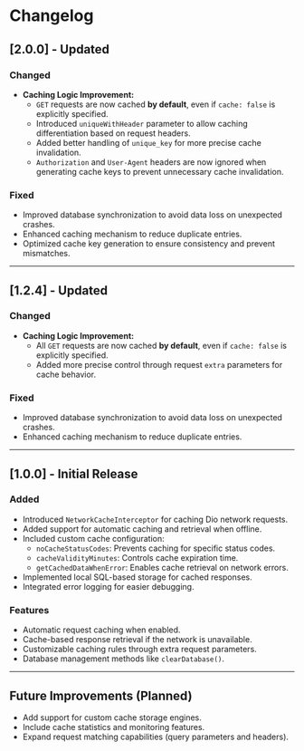 
# Changelog

## [2.0.0] - Updated

### Changed
- **Caching Logic Improvement:**
  - `GET` requests are now cached **by default**, even if `cache: false` is explicitly specified.
  - Introduced `uniqueWithHeader` parameter to allow caching differentiation based on request headers.
  - Added better handling of `unique_key` for more precise cache invalidation.
  - `Authorization` and `User-Agent` headers are now ignored when generating cache keys to prevent unnecessary cache invalidation.

### Fixed
- Improved database synchronization to avoid data loss on unexpected crashes.
- Enhanced caching mechanism to reduce duplicate entries.
- Optimized cache key generation to ensure consistency and prevent mismatches.

---

## [1.2.4] - Updated

### Changed
- **Caching Logic Improvement:**
  - All `GET` requests are now cached **by default**, even if `cache: false` is explicitly specified.
  - Added more precise control through request `extra` parameters for cache behavior.

### Fixed
- Improved database synchronization to avoid data loss on unexpected crashes.
- Enhanced caching mechanism to reduce duplicate entries.

---

## [1.0.0] - Initial Release

### Added
- Introduced `NetworkCacheInterceptor` for caching Dio network requests.
- Added support for automatic caching and retrieval when offline.
- Included custom cache configuration:
  - `noCacheStatusCodes`: Prevents caching for specific status codes.
  - `cacheValidityMinutes`: Controls cache expiration time.
  - `getCachedDataWhenError`: Enables cache retrieval on network errors.
- Implemented local SQL-based storage for cached responses.
- Integrated error logging for easier debugging.

### Features
- Automatic request caching when enabled.
- Cache-based response retrieval if the network is unavailable.
- Customizable caching rules through extra request parameters.
- Database management methods like `clearDatabase()`.

---

## Future Improvements (Planned)
- Add support for custom cache storage engines.
- Include cache statistics and monitoring features.
- Expand request matching capabilities (query parameters and headers).

